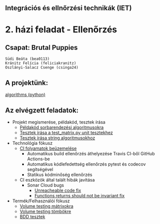 ## Integrációs és ellnőrzési technikák (IET)
# 2. házi feladat - Ellenőrzés

## Csapat: Brutal Puppies
    Südi Beáta (bea0113)
    Kránitz Felícia (feliciakranitz)
    Oszlányi-Salacz Csenge (csinga24)

## A projektünk: 
[algorithms (python)](https://github.com/keon/algorithms)

## Az elvégzett feladatok:
 - Projekt megismerése, példakód, tesztek írása
   - [Példakód sorbarendezési algoritmusokra](sample_code_bea0113.md)
   - [Tesztek írása a test_matrix.py unit tesztekhez](./tests_to_test_matrix.md)
   - [Tesztek írása string algoritmusokhoz](./tests_for_string_algorithms.md)
 - Technológia fókusz
    - [CI folyamatok beüzemelése](./technologia_fokusz_CI.md)
        - Automatikus build ellenőrzés áthelyezése Travis CI-ből GitHub Actions-be
        - Automatikus kódlefedettség ellenőrzés pytest és codecov segítségével
        - Statikus kódminőség ellenőrzés
    - CI eszközök által talált hibák javítása
        - Sonar Cloud bugs
            - [Unreacheable code fix](./technologia_fokusz_1.md)
            - [Functions returns should not be invariant fix](./technologia_fokusz_2.md)
  - Termék/Felhasználói fókusz
    - [Volume testing mátrixokra](./termek_es_felhasznaloi_fokusz_1.md)
    - [Volume testing tömbökre](./termek_es_felhasznaloi_fokusz_3.md)
    - [BDD tesztek](./termek_es_felhasznaloi_fokusz_2.md)
